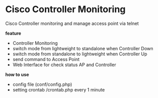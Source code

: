 # Cisco Controller Monitoring 

Cisco Controller monitoring and manage access point via telnet  

<b>feature</b>
- Controller Monitoring
- switch mode from lightweight to standalone when Controller Down
- switch mode from standalone to lightweight when Controller Up
- send command to Access Point
- Web Interface for check status AP and Controller

<b>how to use</b>
- config file (conf/config.php)
- setting crontab /crontab.php every 1 minute
